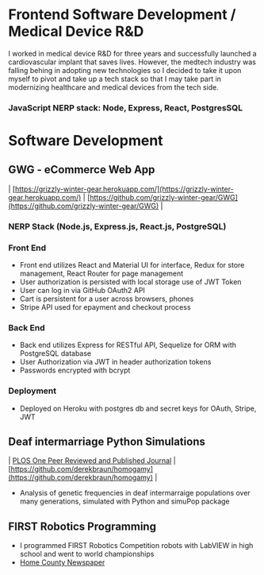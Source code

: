 # Frontend Software Development / Medical Device R&D
I worked in medical device R&D for three years and successfully launched a cardiovascular implant that saves lives. However, the medtech industry was falling behing in adopting new technologies so I decided to take it upon myself to pivot and take up a tech stack so that I may take part in modernizing healthcare and medical devices from the tech side.

### JavaScript NERP stack: Node, Express, React, PostgresSQL

# Software Development
## GWG - eCommerce Web App

| [https://grizzly-winter-gear.herokuapp.com/](https://grizzly-winter-gear.herokuapp.com/) | [https://github.com/grizzly-winter-gear/GWG](https://github.com/grizzly-winter-gear/GWG) |

### NERP Stack (Node.js, Express.js, React.js, PostgreSQL)
### Front End
- Front end utilizes React and Material UI for interface, Redux for store management, React Router for page management
- User authorization is persisted with local storage use of JWT Token
- User can log in via GitHub OAuth2 API
- Cart is persistent for a user across browsers, phones
- Stripe API used for epayment and checkout process

### Back End
- Back end utilizes Express for RESTful API, Sequelize for ORM with PostgreSQL database
- User Authorization via JWT in header authorization tokens
- Passwords encrypted with bcrypt

### Deployment
- Deployed on Heroku with postgres db and secret keys for OAuth, Stripe, JWT

## Deaf intermarriage Python Simulations
| [PLOS One Peer Reviewed and Published Journal](https://journals.plos.org/plosone/article?id=10.1371/journal.pone.0241609) | [https://github.com/derekbraun/homogamy](https://github.com/derekbraun/homogamy) |
- Analysis of genetic frequencies in deaf intermarraige populations over many generations, simulated with Python and simuPop package

## FIRST Robotics Programming
- I programmed FIRST Robotics Competition robots with LabVIEW in high school and went to world championships
- [Home County Newspaper](https://www.gwinnettdailypost.com/archive/tech-team-from-suwanee-high-school-takes-on-the-world-this-weekend/article_592eb681-aca8-59ee-b78f-0b13ec62cbbb.html)
